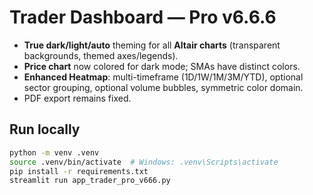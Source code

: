 # Trader Dashboard — Pro v6.6.6
- **True dark/light/auto** theming for all **Altair charts** (transparent backgrounds, themed axes/legends).
- **Price chart** now colored for dark mode; SMAs have distinct colors.
- **Enhanced Heatmap**: multi-timeframe (1D/1W/1M/3M/YTD), optional sector grouping, optional volume bubbles, symmetric color domain.
- PDF export remains fixed.

## Run locally
```bash
python -m venv .venv
source .venv/bin/activate  # Windows: .venv\Scripts\activate
pip install -r requirements.txt
streamlit run app_trader_pro_v666.py
```